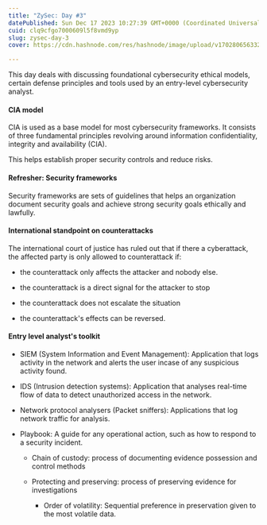 ```yaml
---
title: "ZySec: Day #3"
datePublished: Sun Dec 17 2023 10:27:39 GMT+0000 (Coordinated Universal Time)
cuid: clq9cfgo7000609l5f8vmd9yp
slug: zysec-day-3
cover: https://cdn.hashnode.com/res/hashnode/image/upload/v1702806563328/982f44c2-d4d5-4922-acee-abf109fae046.png

---
```


This day deals with discussing foundational cybersecurity ethical models, certain defense principles and tools used by an entry-level cybersecurity analyst.

#### CIA model

CIA is used as a base model for most cybersecurity frameworks. It consists of three fundamental principles revolving around information confidentiality, integrity and availability (CIA).

This helps establish proper security controls and reduce risks.

#### Refresher: Security frameworks

Security frameworks are sets of guidelines that helps an organization document security goals and achieve strong security goals ethically and lawfully.

#### International standpoint on counterattacks

The international court of justice has ruled out that if there a cyberattack, the affected party is only allowed to counterattack if:

* the counterattack only affects the attacker and nobody else.
    
* the counterattack is a direct signal for the attacker to stop
    
* the counterattack does not escalate the situation
    
* the counterattack's effects can be reversed.
    

#### Entry level analyst's toolkit

* SIEM (System Information and Event Management): Application that logs activity in the network and alerts the user incase of any suspicious activity found.
    
* IDS (Intrusion detection systems): Application that analyses real-time flow of data to detect unauthorized access in the network.
    
* Network protocol analysers (Packet sniffers): Applications that log network traffic for analysis.
    
* Playbook: A guide for any operational action, such as how to respond to a security incident.
    
    * Chain of custody: process of documenting evidence possession and control methods
        
    * Protecting and preserving: process of preserving evidence for investigations
        
        * Order of volatility: Sequential preference in preservation given to the most volatile data.